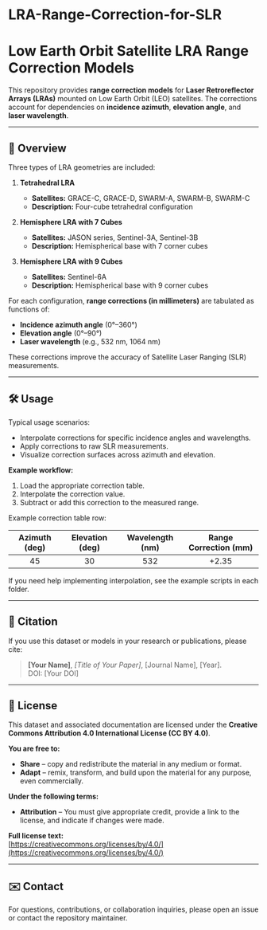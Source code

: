 # LRA-Range-Correction-for-SLR
# Low Earth Orbit Satellite LRA Range Correction Models

This repository provides **range correction models** for **Laser Retroreflector Arrays (LRAs)** mounted on Low Earth Orbit (LEO) satellites. The corrections account for dependencies on **incidence azimuth**, **elevation angle**, and **laser wavelength**.

---

## 📘 Overview

Three types of LRA geometries are included:

1. **Tetrahedral LRA**
   - **Satellites:** GRACE-C, GRACE-D, SWARM-A, SWARM-B, SWARM-C
   - **Description:** Four-cube tetrahedral configuration

2. **Hemisphere LRA with 7 Cubes**
   - **Satellites:** JASON series, Sentinel-3A, Sentinel-3B
   - **Description:** Hemispherical base with 7 corner cubes

3. **Hemisphere LRA with 9 Cubes**
   - **Satellites:** Sentinel-6A
   - **Description:** Hemispherical base with 9 corner cubes

For each configuration, **range corrections (in millimeters)** are tabulated as functions of:
- **Incidence azimuth angle** (0°–360°)
- **Elevation angle** (0°–90°)
- **Laser wavelength** (e.g., 532 nm, 1064 nm)

These corrections improve the accuracy of Satellite Laser Ranging (SLR) measurements.

---

## 🛠️ Usage

Typical usage scenarios:
- Interpolate corrections for specific incidence angles and wavelengths.
- Apply corrections to raw SLR measurements.
- Visualize correction surfaces across azimuth and elevation.

**Example workflow:**
1. Load the appropriate correction table.
2. Interpolate the correction value.
3. Subtract or add this correction to the measured range.

Example correction table row:

| Azimuth (deg) | Elevation (deg) | Wavelength (nm) | Range Correction (mm) |
|:-------------:|:---------------:|:---------------:|:---------------------:|
|      45       |        30        |       532       |          +2.35        |

If you need help implementing interpolation, see the example scripts in each folder.

---

## 📖 Citation

If you use this dataset or models in your research or publications, please cite:

> **[Your Name]**, *[Title of Your Paper]*, [Journal Name], [Year].  
> DOI: [Your DOI]

---

## 📝 License

This dataset and associated documentation are licensed under the **Creative Commons Attribution 4.0 International License (CC BY 4.0)**.

**You are free to:**
- **Share** – copy and redistribute the material in any medium or format.
- **Adapt** – remix, transform, and build upon the material for any purpose, even commercially.

**Under the following terms:**
- **Attribution** – You must give appropriate credit, provide a link to the license, and indicate if changes were made.

**Full license text:**  
[https://creativecommons.org/licenses/by/4.0/](https://creativecommons.org/licenses/by/4.0/)

---

## ✉️ Contact

For questions, contributions, or collaboration inquiries, please open an issue or contact the repository maintainer.
